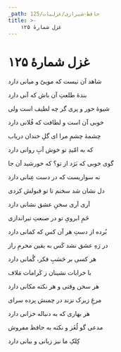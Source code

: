 ```yaml
---
_path: حافظ-شیرازی/غزلیات/125
title: >-
    غزل شمارهٔ ۱۲۵
---
```

# غزل شمارهٔ ۱۲۵

<div class="b" id="bn1"><div class="m1"><p>شاهد آن نیست که موییّ و میانی دارد</p></div>
<div class="m2"><p>بندهٔ طلعتِ آن باش که آنی دارد</p></div></div>
<div class="b" id="bn2"><div class="m1"><p>شیوهٔ حور و پری گر چه لطیف است ولی</p></div>
<div class="m2"><p>خوبی آن است و لطافت که فُلانی دارد</p></div></div>
<div class="b" id="bn3"><div class="m1"><p>چشمهٔ چشمِ مرا ای گلِ خندان دریاب</p></div>
<div class="m2"><p>که به امّیدِ تو خوش آبِ روانی دارد</p></div></div>
<div class="b" id="bn4"><div class="m1"><p>گوی خوبی که بَرَد از تو؟ که خورشید آن جا</p></div>
<div class="m2"><p>نه سواریست که در دست عِنانی دارد</p></div></div>
<div class="b" id="bn5"><div class="m1"><p>دل نشان شد سخنم تا تو قبولش کردی</p></div>
<div class="m2"><p>آری آری سخنِ عشق نشانی دارد</p></div></div>
<div class="b" id="bn6"><div class="m1"><p>خَمِ ابرویِ تو در صنعتِ تیراندازی</p></div>
<div class="m2"><p>بُرده از دستِ هر آن کس که کمانی دارد</p></div></div>
<div class="b" id="bn7"><div class="m1"><p>در رَهِ عشق نشد کَس به یقین محرمِ راز</p></div>
<div class="m2"><p>هر کسی بر حَسَبِ فکر، گُمانی دارد</p></div></div>
<div class="b" id="bn8"><div class="m1"><p>با خرابات نشینان ز کَرامات مَلاف</p></div>
<div class="m2"><p>هر سخن وقتی و هر نکته مکانی دارد</p></div></div>
<div class="b" id="bn9"><div class="m1"><p>مرغِ زیرک نزند در چمنش پرده سرای</p></div>
<div class="m2"><p>هر بهاری که به دنباله خزانی دارد</p></div></div>
<div class="b" id="bn10"><div class="m1"><p>مدعی گو لُغَز و نکته به حافظ مفروش</p></div>
<div class="m2"><p>کِلکِ ما نیز زبانی و بیانی دارد</p></div></div>
